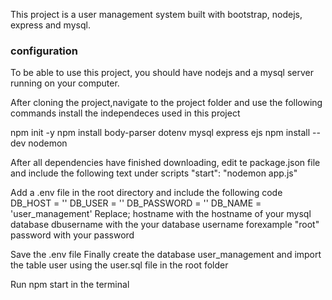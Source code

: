 This project is a user management system built with bootstrap, nodejs, express and mysql.

### configuration
To be able to use this project, you should have nodejs and a mysql server running on your computer.

After cloning the project,navigate to the project folder and use the following commands install the independeces used in this project

npm init -y
npm install body-parser dotenv mysql express ejs
npm install --dev nodemon

After all dependencies have finished downloading, edit te package.json file and include the following text under scripts
"start": "nodemon app.js"

Add a .env file in the root directory and include the following code
DB_HOST = '<hostname>'
DB_USER = '<dbusername>'
DB_PASSWORD = '<password>'
DB_NAME = 'user_management'
Replace;
hostname with the hostname of your mysql database
dbusername with the your database username forexample "root"
password with your password

Save the .env file
Finally create the database user_management and import the table user using the user.sql file in the root folder

Run npm start in the terminal